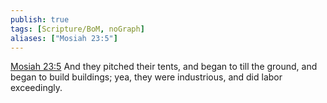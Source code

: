 ```yaml
---
publish: true
tags: [Scripture/BoM, noGraph]
aliases: ["Mosiah 23:5"]
---
```

[Mosiah 23:5](https://churchofjesuschrist.org/study/scriptures/bofm/mosiah/23?lang=eng&id=p5#p5) And they pitched their tents, and began to till the ground, and began to build buildings; yea, they were industrious, and did labor exceedingly.
